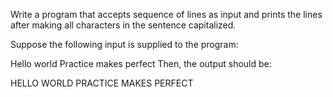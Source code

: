 Write a program that accepts sequence of lines as input and prints the lines after making all characters in the sentence capitalized.

Suppose the following input is supplied to the program:

Hello world
Practice makes perfect
Then, the output should be:

HELLO WORLD
PRACTICE MAKES PERFECT